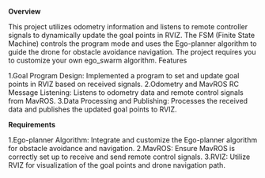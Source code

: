 **Overview**

This project utilizes odometry information and listens to remote controller signals to dynamically update the goal points in RVIZ. The FSM (Finite State Machine) controls the program mode and uses the Ego-planner algorithm to guide the drone for obstacle avoidance navigation. The project requires you to customize your own ego_swarm algorithm.
Features

1.Goal Program Design: Implemented a program to set and update goal points in RVIZ based on received signals.
2.Odometry and MavROS RC Message Listening: Listens to odometry data and remote control signals from MavROS.
3.Data Processing and Publishing: Processes the received data and publishes the updated goal points to RVIZ.

**Requirements**

1.Ego-planner Algorithm: Integrate and customize the Ego-planner algorithm for obstacle avoidance and navigation.
2.MavROS: Ensure MavROS is correctly set up to receive and send remote control signals.
3.RVIZ: Utilize RVIZ for visualization of the goal points and drone navigation path.
